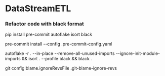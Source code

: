 # DataStreamETL

### Refactor code with black format

pip install pre-commit autoflake isort black

pre-commit install --config .pre-commit-config.yaml

autoflake -r . --in-place --remove-all-unused-imports --ignore-init-module-imports && isort . --profile black && black .

git config blame.ignoreRevsFile .git-blame-ignore-revs
